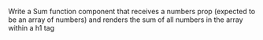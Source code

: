 Write a Sum function component that receives a numbers prop (expected to be an array of numbers) and renders the sum of all numbers in the array within a h1 tag